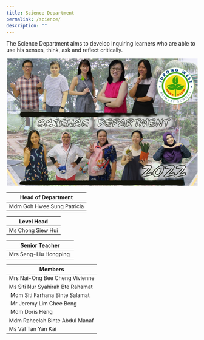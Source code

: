 ```yaml
---
title: Science Department
permalink: /science/
description: ""
---
```


The Science Department aims to develop inquiring learners who are able to use his senses, think, ask and reflect critically.  

![SC](/images/Science2022.jpg)


| Head of Department |
| --- |
| Mdm Goh Hwee Sung Patricia |<br>

  

| Level Head |
| --- |
| Ms Chong Siew Hui |<br>


| Senior Teacher |
| --- |
| Mrs Seng-Liu Hongping |<br>

| Members |
| --- |
| Mrs Nai-Ong Bee Cheng Vivienne  
| Ms Siti Nur Syahirah Bte Rahamat  
|  Mdm Siti Farhana Binte Salamat  
|  Mr Jeremy Lim Chee Beng  
|  Mdm Doris Heng
| Mdm Raheelah Binte Abdul Manaf 
| Ms Val Tan Yan Kai